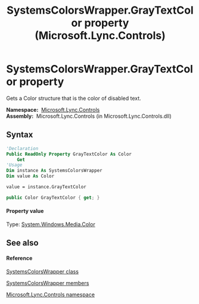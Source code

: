 ﻿---
title: SystemsColorsWrapper.GrayTextColor property  (Microsoft.Lync.Controls)
TOCTitle: 'GrayTextColor property '
ms:assetid: P:Microsoft.Lync.Controls.SystemsColorsWrapper.GrayTextColor_DI_3_UC_OCS14MrefLyncWPF
ms:mtpsurl: https://msdn.microsoft.com/en-us/library/microsoft.lync.controls.systemscolorswrapper.graytextcolor_di_3_uc_ocs14mreflyncwpf(v=office.15)
ms:contentKeyID: 48592326
ms.date: 07/28/2014
mtps_version: v=office.15
f1_keywords:
- Microsoft.Lync.Controls.SystemsColorsWrapper.GrayTextColor
dev_langs:
- CSharp
- JScript
- VB
- other
---

# SystemsColorsWrapper.GrayTextColor property

Gets a Color structure that is the color of disabled text.

**Namespace:**  [Microsoft.Lync.Controls](microsoft-lync-controls-namespace_1.md)  
**Assembly:**  Microsoft.Lync.Controls (in Microsoft.Lync.Controls.dll)

## Syntax

``` vb
'Declaration
Public ReadOnly Property GrayTextColor As Color
    Get
'Usage
Dim instance As SystemsColorsWrapper
Dim value As Color

value = instance.GrayTextColor
```

``` csharp
public Color GrayTextColor { get; }
```

#### Property value

Type: [System.Windows.Media.Color](http://msdn2.microsoft.com/en-us/library/ms653055)  

## See also

#### Reference

[SystemsColorsWrapper class](systemscolorswrapper-class-microsoft-lync-controls_1.md)

[SystemsColorsWrapper members](systemscolorswrapper-members-microsoft-lync-controls_1.md)

[Microsoft.Lync.Controls namespace](microsoft-lync-controls-namespace_1.md)


